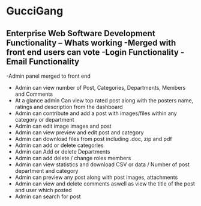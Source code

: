 # GucciGang
Enterprise Web Software Development
Functionality – Whats working
-Merged with front end users can vote
-Login Functionality
-Email Functionality
-

-Admin panel merged to front end
-	Admin can view number of Post, Categories, Departments, Members and Comments
-	At a glance admin Can view top rated post along with the posters name, ratings and description from the dashboard
-	Admin can contribute and add a post with images/files within any category or department
-	Admin can edit image images and post
-	Admin can view preview and edit post and category
-	Admin can download files from post including .doc, zip and pdf
-	Admin can add or delete categories 
-	Admin can Add or delete Departments
-	Admin can add delete / change roles members
-	Admin can view statistics and download CSV or data / Number of post department and category
-	Admin can preview any post along with post images, attachments
-	Admin can view and delete comments aswell as view the title of the post and user which posted
-	Admin can search for post
